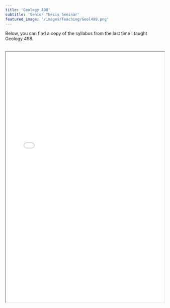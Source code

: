 ```yaml
---
title: 'Geology 498'
subtitle: 'Senior Thesis Seminar'
featured_image: '/images/Teaching/Geol498.png'
---
```

Below, you can find a copy of the syllabus from the last time I taught Geology 498.
<br><br>

<iframe src="/pdfs/00_Geology498_Syllabus_24.pdf" width="100%" height="800px">
    This browser does not support PDFs. Please download the PDF to view it: <a href="/pdfs/00_Geology498_Syllabus_24.pdf">Download PDF</a>.
</iframe>
